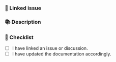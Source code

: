 <!---
☝️ PR title should follow conventional commits (https://conventionalcommits.org)
Here are the available types and scopes:

### Types
- breaking (fix or feature that would cause existing functionality to change) 💥
- feat (a non-breaking change that adds functionality) ✨
- fix (a non-breaking change that fixes an issue) 🐞
- build (changes that affect the build system or external dependencies) 🏗
- ci (changes to our CI configuration files and scripts) 🚀
- docs (updates to the documentation or readme) 📖
- enhancement (improving an existing functionality) 🌈
- chore (updates to the build process or auxiliary tools and libraries) 📦
- perf (a code change that improves performance) ⚡️
- style (changes that do not affect the meaning of the code) 💅
- test (adding or updating tests) 🧪
- refactor (a code change that neither fixes a bug nor adds a feature) 🛠
- revert (reverts a previous commit) 🔄

### Scopes
- apps (all applications)
- deps (all dependencies)
-->

### 🔗 Linked issue

<!-- If it resolves an open issue, please link the issue here. For example "Resolves #123" -->

### 📚 Description

<!-- Describe your changes in detail -->
<!-- Why is this change required? What problem does it solve? -->

### 📝 Checklist

<!-- Put an `x` in all the boxes that apply. -->
<!-- If your change requires a documentation PR, please link it appropriately -->
<!-- If you're unsure about any of these, don't hesitate to ask. We're here to help! -->

- [ ] I have linked an issue or discussion.
- [ ] I have updated the documentation accordingly.
